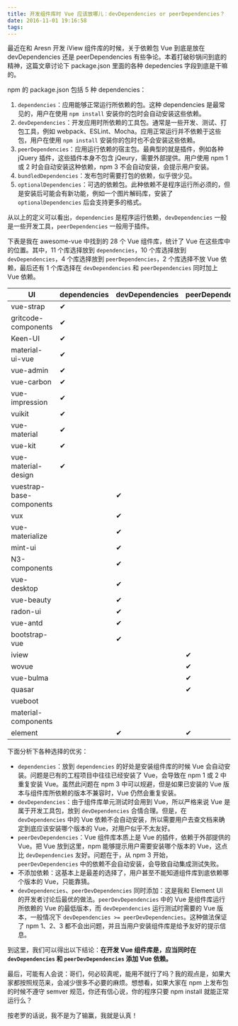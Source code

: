 ```yaml
---
title: 开发组件库时 Vue 应该放哪儿：devDependencies or peerDependencies？
date: 2016-11-01 19:16:58
tags:
---
```


最近在和 Aresn 开发 iView 组件库的时候，关于依赖包 Vue 到底是放在 devDependencies 还是 peerDependencies 有些争论。本着打破砂锅问到底的精神，这篇文章讨论下 package.json 里面的各种 depedencies 字段到底是干嘛的。

npm 的 package.json 包括 5 种 dependencies：
1. `dependencies`：应用能够正常运行所依赖的包。这种 dependencies 是最常见的，用户在使用 `npm install` 安装你的包时会自动安装这些依赖。
2. `devDependencies`：开发应用时所依赖的工具包。通常是一些开发、测试、打包工具，例如 webpack、ESLint、Mocha。应用正常运行并不依赖于这些包，用户在使用 `npm install` 安装你的包时也不会安装这些依赖。
3. `peerDependencies`：应用运行依赖的宿主包。最典型的就是插件，例如各种 jQuery 插件，这些插件本身不包含 jQeury，需要外部提供。用户使用 npm 1 或 2 时会自动安装这种依赖，npm 3 不会自动安装，会提示用户安装。
4. `bundledDependencies`：发布包时需要打包的依赖，似乎很少见。
5. `optionalDependencies`：可选的依赖包。此种依赖不是程序运行所必须的，但是安装后可能会有新功能，例如一个图片解码库，安装了 `optionalDependencies` 后会支持更多的格式。

从以上的定义可以看出，`dependencies` 是程序运行依赖，`devDependencies` 一般是一些开发工具，`peerDependencies` 一般用于插件。

下表是我在 awesome-vue 中找到的 28 个 Vue 组件库，统计了 Vue 在这些库中的位置。其中，11 个库选择放到 `dependencies`，10 个库选择放到 `devDependencies`，4 个库选择放到 `peerDependencies`，2 个库选择不放 Vue 依赖，最后还有 1 个库选择在 `devDependencies` 和 `peerDependencies` 同时加上 Vue 依赖。

| UI                       | dependencies        | devDependencies | peerDependencies | none |
| ------------------------ | ------------------- | --------------- | ---------------- | ---- |
| vue-strap                | ✔                  |                 |                  |      |
| gritcode-components      | ✔                  |                 |                  |      |
| Keen-UI                  | ✔                  |                 |                  |      |
| material-ui-vue          | ✔                  |                 |                  |      |
| vue-admin                | ✔                  |                 |                  |      |
| vue-carbon               | ✔                  |                 |                  |      |
| vue-impression           | ✔                  |                 |                  |      |
| vuikit                   | ✔                  |                 |                  |      |
| vue-material             | ✔                  |                 |                  |      |
| vue-kit                  | ✔                  |                 |                  |      |
| vue-material-design      | ✔                  |                 |                  |      |
| vuestrap-base-components |                     | ✔              |                  |      |
| vux                      |                     | ✔              |                  |      |
| vue-materialize          |                     | ✔              |                  |      |
| mint-ui                  |                     | ✔              |                  |      |
| N3-components            |                     | ✔              |                  |      |
| vue-desktop              |                     | ✔              |                  |      |
| vue-beauty               |                     | ✔              |                  |      |
| radon-ui                 |                     | ✔              |                  |      |
| vue-antd                 |                     | ✔              |                  |      |
| bootstrap-vue            |                     | ✔              |                  |      |
| iview                    |                     |                 | ✔               |      |
| wovue                    |                     |                 | ✔               |      |
| vue-bulma                |                     |                 | ✔               |      |
| quasar                   |                     |                 | ✔               |      |
| vueboot                  |                     |                 |                  | ✔   |
| material-components      |                     |                 |                  | ✔   |
| element                  |                     | ✔              | ✔               |      |

下面分析下各种选择的优劣：
- `dependencies`：放到 `dependencies` 的好处是安装组件库的时候 Vue 会自动安装。问题是已有的工程项目中往往已经安装了 Vue，会导致在 npm 1 或 2 中重复安装 Vue。虽然此问题在 npm 3 中可以规避，但是如果已安装的 Vue 版本与组件库所依赖的版本不兼容时，Vue 仍然会重复安装。
- `devDependencies`：由于组件库单元测试时会用到 Vue，所以严格来说 Vue 是属于开发工具包，放到 `devDependencies` 合情合理。但是，在 `devDependencies` 中的 Vue 依赖不会自动安装，所以需要用户去查文档来确定到底应该安装哪个版本的 Vue，对用户似乎不太友好。
- `peerDevDependencies`：Vue 组件库本质上是 Vue 的插件，依赖于外部提供的 Vue。把 Vue 放到这里，npm 能够提示用户需要安装哪个版本的 Vue，这点比 `devDependencies`  友好。问题在于，从 npm 3 开始，`peerDevDependencies` 中的依赖不会自动安装，会导致自动集成测试失败。
- 不添加依赖：这基本上是最差的选择了，用户甚至不能知道组件库到底依赖哪个版本的 Vue，只能靠猜。
- `devDependencies`、`peerDevDependencies` 同时添加：这是我和 Element UI 的开发者讨论后最优的做法。`peerDevDependencies` 中的 Vue 是组件库运行所依赖的 Vue 的最低版本，而 `devDependencies` 运行测试时需要的 Vue 版本，一般情况下 `devDependencies >= peerDevDependencies`。这种做法保证了 npm 1、2、3 都不会出问题，并且当用户安装组件库是给予友好的提示信息。

到这里，我们可以得出以下结论：**在开发 Vue 组件库是，应当同时在 `devDependencies` 和 `peerDevDependencies` 添加 Vue 依赖。**

最后，可能有人会说：哥们，何必较真呢，能用不就行了吗？我的观点是，如果大家都按照规范来，会减少很多不必要的麻烦。想想看，如果大家在 npm 上发布包的时候不遵守 semver 规范，你还有信心说，你的程序只要 npm install 就能正常运行么？

按老罗的话说，我不是为了输赢，我就是认真！

